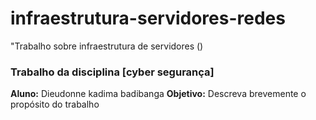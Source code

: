 # infraestrutura-servidores-redes
"Trabalho sobre infraestrutura de servidores () 
### Trabalho da disciplina [cyber segurança]  
**Aluno:** Dieudonne kadima badibanga
**Objetivo:** Descreva brevemente o propósito do trabalho

